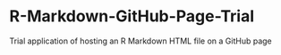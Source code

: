 # R-Markdown-GitHub-Page-Trial
Trial application of hosting an R Markdown HTML file on a GitHub page
